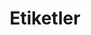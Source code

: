 ---
layout   : tags
title    : Etiketler
permalink: /etiketler/
image    : "/images/ahmetcadirci-wallpaper.jpg"
---